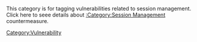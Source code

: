 This category is for tagging vulnerabilities related to session
management. Click here to seee details about [:Category:Session
Management](:Category:Session_Management "wikilink") countermeasure.

[Category:Vulnerability](Category:Vulnerability "wikilink")